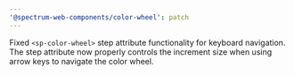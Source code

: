 ```yaml
---
'@spectrum-web-components/color-wheel': patch
---
```


Fixed `<sp-color-wheel>` step attribute functionality for keyboard navigation. The step attribute now properly controls the increment size when using arrow keys to navigate the color wheel.
